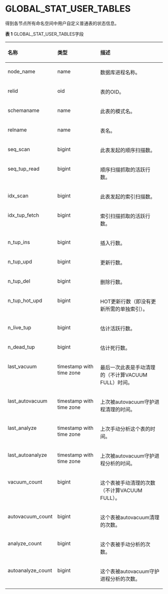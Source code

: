 # GLOBAL\_STAT\_USER\_TABLES

得到各节点所有命名空间中用户自定义普通表的状态信息。

**表 1**  GLOBAL\_STAT\_USER\_TABLES字段

<a name="zh-cn_topic_0237122578_table1925017293214"></a>
<table><thead align="left"><tr id="zh-cn_topic_0237122578_row44640213216"><th class="cellrowborder" valign="top" width="20.150000000000002%" id="mcps1.2.4.1.1"><p id="zh-cn_topic_0237122578_p94651725327"><a name="zh-cn_topic_0237122578_p94651725327"></a><a name="zh-cn_topic_0237122578_p94651725327"></a><strong id="zh-cn_topic_0237122578_b19465924326"><a name="zh-cn_topic_0237122578_b19465924326"></a><a name="zh-cn_topic_0237122578_b19465924326"></a>名称</strong></p>
</th>
<th class="cellrowborder" valign="top" width="30.61%" id="mcps1.2.4.1.2"><p id="zh-cn_topic_0237122578_p946522143217"><a name="zh-cn_topic_0237122578_p946522143217"></a><a name="zh-cn_topic_0237122578_p946522143217"></a><strong id="zh-cn_topic_0237122578_b5465112163215"><a name="zh-cn_topic_0237122578_b5465112163215"></a><a name="zh-cn_topic_0237122578_b5465112163215"></a>类型</strong></p>
</th>
<th class="cellrowborder" valign="top" width="49.24%" id="mcps1.2.4.1.3"><p id="zh-cn_topic_0237122578_p134659214328"><a name="zh-cn_topic_0237122578_p134659214328"></a><a name="zh-cn_topic_0237122578_p134659214328"></a><strong id="zh-cn_topic_0237122578_b184651722325"><a name="zh-cn_topic_0237122578_b184651722325"></a><a name="zh-cn_topic_0237122578_b184651722325"></a>描述</strong></p>
</th>
</tr>
</thead>
<tbody><tr id="zh-cn_topic_0237122578_row646518210328"><td class="cellrowborder" valign="top" width="20.150000000000002%" headers="mcps1.2.4.1.1 "><p id="zh-cn_topic_0237122578_p1046518213324"><a name="zh-cn_topic_0237122578_p1046518213324"></a><a name="zh-cn_topic_0237122578_p1046518213324"></a>node_name</p>
</td>
<td class="cellrowborder" valign="top" width="30.61%" headers="mcps1.2.4.1.2 "><p id="zh-cn_topic_0237122578_p8465326329"><a name="zh-cn_topic_0237122578_p8465326329"></a><a name="zh-cn_topic_0237122578_p8465326329"></a>name</p>
</td>
<td class="cellrowborder" valign="top" width="49.24%" headers="mcps1.2.4.1.3 "><p id="zh-cn_topic_0237122578_p10465524329"><a name="zh-cn_topic_0237122578_p10465524329"></a><a name="zh-cn_topic_0237122578_p10465524329"></a>数据库进程名称。</p>
</td>
</tr>
<tr id="zh-cn_topic_0237122578_row1046512283214"><td class="cellrowborder" valign="top" width="20.150000000000002%" headers="mcps1.2.4.1.1 "><p id="zh-cn_topic_0237122578_p154661625322"><a name="zh-cn_topic_0237122578_p154661625322"></a><a name="zh-cn_topic_0237122578_p154661625322"></a>relid</p>
</td>
<td class="cellrowborder" valign="top" width="30.61%" headers="mcps1.2.4.1.2 "><p id="zh-cn_topic_0237122578_p246611219324"><a name="zh-cn_topic_0237122578_p246611219324"></a><a name="zh-cn_topic_0237122578_p246611219324"></a>oid</p>
</td>
<td class="cellrowborder" valign="top" width="49.24%" headers="mcps1.2.4.1.3 "><p id="zh-cn_topic_0237122578_p1346611263220"><a name="zh-cn_topic_0237122578_p1346611263220"></a><a name="zh-cn_topic_0237122578_p1346611263220"></a>表的OID。</p>
</td>
</tr>
<tr id="zh-cn_topic_0237122578_row194663217329"><td class="cellrowborder" valign="top" width="20.150000000000002%" headers="mcps1.2.4.1.1 "><p id="zh-cn_topic_0237122578_p1846612214325"><a name="zh-cn_topic_0237122578_p1846612214325"></a><a name="zh-cn_topic_0237122578_p1846612214325"></a>schemaname</p>
</td>
<td class="cellrowborder" valign="top" width="30.61%" headers="mcps1.2.4.1.2 "><p id="zh-cn_topic_0237122578_p44661129322"><a name="zh-cn_topic_0237122578_p44661129322"></a><a name="zh-cn_topic_0237122578_p44661129322"></a>name</p>
</td>
<td class="cellrowborder" valign="top" width="49.24%" headers="mcps1.2.4.1.3 "><p id="zh-cn_topic_0237122578_p18466126322"><a name="zh-cn_topic_0237122578_p18466126322"></a><a name="zh-cn_topic_0237122578_p18466126322"></a>此表的模式名。</p>
</td>
</tr>
<tr id="zh-cn_topic_0237122578_row7466172133215"><td class="cellrowborder" valign="top" width="20.150000000000002%" headers="mcps1.2.4.1.1 "><p id="zh-cn_topic_0237122578_p1746618212321"><a name="zh-cn_topic_0237122578_p1746618212321"></a><a name="zh-cn_topic_0237122578_p1746618212321"></a>relname</p>
</td>
<td class="cellrowborder" valign="top" width="30.61%" headers="mcps1.2.4.1.2 "><p id="zh-cn_topic_0237122578_p84661029324"><a name="zh-cn_topic_0237122578_p84661029324"></a><a name="zh-cn_topic_0237122578_p84661029324"></a>name</p>
</td>
<td class="cellrowborder" valign="top" width="49.24%" headers="mcps1.2.4.1.3 "><p id="zh-cn_topic_0237122578_p1446710263212"><a name="zh-cn_topic_0237122578_p1446710263212"></a><a name="zh-cn_topic_0237122578_p1446710263212"></a>表名。</p>
</td>
</tr>
<tr id="zh-cn_topic_0237122578_row246717219325"><td class="cellrowborder" valign="top" width="20.150000000000002%" headers="mcps1.2.4.1.1 "><p id="zh-cn_topic_0237122578_p154672024322"><a name="zh-cn_topic_0237122578_p154672024322"></a><a name="zh-cn_topic_0237122578_p154672024322"></a>seq_scan</p>
</td>
<td class="cellrowborder" valign="top" width="30.61%" headers="mcps1.2.4.1.2 "><p id="zh-cn_topic_0237122578_p046752113213"><a name="zh-cn_topic_0237122578_p046752113213"></a><a name="zh-cn_topic_0237122578_p046752113213"></a>bigint</p>
</td>
<td class="cellrowborder" valign="top" width="49.24%" headers="mcps1.2.4.1.3 "><p id="zh-cn_topic_0237122578_p74671220327"><a name="zh-cn_topic_0237122578_p74671220327"></a><a name="zh-cn_topic_0237122578_p74671220327"></a>此表发起的顺序扫描数。</p>
</td>
</tr>
<tr id="zh-cn_topic_0237122578_row04671427329"><td class="cellrowborder" valign="top" width="20.150000000000002%" headers="mcps1.2.4.1.1 "><p id="zh-cn_topic_0237122578_p546792133213"><a name="zh-cn_topic_0237122578_p546792133213"></a><a name="zh-cn_topic_0237122578_p546792133213"></a>seq_tup_read</p>
</td>
<td class="cellrowborder" valign="top" width="30.61%" headers="mcps1.2.4.1.2 "><p id="zh-cn_topic_0237122578_p1046702133216"><a name="zh-cn_topic_0237122578_p1046702133216"></a><a name="zh-cn_topic_0237122578_p1046702133216"></a>bigint</p>
</td>
<td class="cellrowborder" valign="top" width="49.24%" headers="mcps1.2.4.1.3 "><p id="zh-cn_topic_0237122578_p34679220328"><a name="zh-cn_topic_0237122578_p34679220328"></a><a name="zh-cn_topic_0237122578_p34679220328"></a>顺序扫描抓取的活跃行数。</p>
</td>
</tr>
<tr id="zh-cn_topic_0237122578_row14677233210"><td class="cellrowborder" valign="top" width="20.150000000000002%" headers="mcps1.2.4.1.1 "><p id="zh-cn_topic_0237122578_p5468162113214"><a name="zh-cn_topic_0237122578_p5468162113214"></a><a name="zh-cn_topic_0237122578_p5468162113214"></a>idx_scan</p>
</td>
<td class="cellrowborder" valign="top" width="30.61%" headers="mcps1.2.4.1.2 "><p id="zh-cn_topic_0237122578_p146818203214"><a name="zh-cn_topic_0237122578_p146818203214"></a><a name="zh-cn_topic_0237122578_p146818203214"></a>bigint</p>
</td>
<td class="cellrowborder" valign="top" width="49.24%" headers="mcps1.2.4.1.3 "><p id="zh-cn_topic_0237122578_p1546810210322"><a name="zh-cn_topic_0237122578_p1546810210322"></a><a name="zh-cn_topic_0237122578_p1546810210322"></a>此表发起的索引扫描数。</p>
</td>
</tr>
<tr id="zh-cn_topic_0237122578_row1146832143220"><td class="cellrowborder" valign="top" width="20.150000000000002%" headers="mcps1.2.4.1.1 "><p id="zh-cn_topic_0237122578_p9468162193214"><a name="zh-cn_topic_0237122578_p9468162193214"></a><a name="zh-cn_topic_0237122578_p9468162193214"></a>idx_tup_fetch</p>
</td>
<td class="cellrowborder" valign="top" width="30.61%" headers="mcps1.2.4.1.2 "><p id="zh-cn_topic_0237122578_p44686283217"><a name="zh-cn_topic_0237122578_p44686283217"></a><a name="zh-cn_topic_0237122578_p44686283217"></a>bigint</p>
</td>
<td class="cellrowborder" valign="top" width="49.24%" headers="mcps1.2.4.1.3 "><p id="zh-cn_topic_0237122578_p74685214325"><a name="zh-cn_topic_0237122578_p74685214325"></a><a name="zh-cn_topic_0237122578_p74685214325"></a>索引扫描抓取的活跃行数。</p>
</td>
</tr>
<tr id="zh-cn_topic_0237122578_row14684217325"><td class="cellrowborder" valign="top" width="20.150000000000002%" headers="mcps1.2.4.1.1 "><p id="zh-cn_topic_0237122578_p24681025322"><a name="zh-cn_topic_0237122578_p24681025322"></a><a name="zh-cn_topic_0237122578_p24681025322"></a>n_tup_ins</p>
</td>
<td class="cellrowborder" valign="top" width="30.61%" headers="mcps1.2.4.1.2 "><p id="zh-cn_topic_0237122578_p1746842163211"><a name="zh-cn_topic_0237122578_p1746842163211"></a><a name="zh-cn_topic_0237122578_p1746842163211"></a>bigint</p>
</td>
<td class="cellrowborder" valign="top" width="49.24%" headers="mcps1.2.4.1.3 "><p id="zh-cn_topic_0237122578_p194695213321"><a name="zh-cn_topic_0237122578_p194695213321"></a><a name="zh-cn_topic_0237122578_p194695213321"></a>插入行数。</p>
</td>
</tr>
<tr id="zh-cn_topic_0237122578_row104691727324"><td class="cellrowborder" valign="top" width="20.150000000000002%" headers="mcps1.2.4.1.1 "><p id="zh-cn_topic_0237122578_p2469102103215"><a name="zh-cn_topic_0237122578_p2469102103215"></a><a name="zh-cn_topic_0237122578_p2469102103215"></a>n_tup_upd</p>
</td>
<td class="cellrowborder" valign="top" width="30.61%" headers="mcps1.2.4.1.2 "><p id="zh-cn_topic_0237122578_p1546916203219"><a name="zh-cn_topic_0237122578_p1546916203219"></a><a name="zh-cn_topic_0237122578_p1546916203219"></a>bigint</p>
</td>
<td class="cellrowborder" valign="top" width="49.24%" headers="mcps1.2.4.1.3 "><p id="zh-cn_topic_0237122578_p7469162123218"><a name="zh-cn_topic_0237122578_p7469162123218"></a><a name="zh-cn_topic_0237122578_p7469162123218"></a>更新行数。</p>
</td>
</tr>
<tr id="zh-cn_topic_0237122578_row3469726329"><td class="cellrowborder" valign="top" width="20.150000000000002%" headers="mcps1.2.4.1.1 "><p id="zh-cn_topic_0237122578_p64703217320"><a name="zh-cn_topic_0237122578_p64703217320"></a><a name="zh-cn_topic_0237122578_p64703217320"></a>n_tup_del</p>
</td>
<td class="cellrowborder" valign="top" width="30.61%" headers="mcps1.2.4.1.2 "><p id="zh-cn_topic_0237122578_p847032113218"><a name="zh-cn_topic_0237122578_p847032113218"></a><a name="zh-cn_topic_0237122578_p847032113218"></a>bigint</p>
</td>
<td class="cellrowborder" valign="top" width="49.24%" headers="mcps1.2.4.1.3 "><p id="zh-cn_topic_0237122578_p17471182143219"><a name="zh-cn_topic_0237122578_p17471182143219"></a><a name="zh-cn_topic_0237122578_p17471182143219"></a>删除行数。</p>
</td>
</tr>
<tr id="zh-cn_topic_0237122578_row144712210328"><td class="cellrowborder" valign="top" width="20.150000000000002%" headers="mcps1.2.4.1.1 "><p id="zh-cn_topic_0237122578_p24711723321"><a name="zh-cn_topic_0237122578_p24711723321"></a><a name="zh-cn_topic_0237122578_p24711723321"></a>n_tup_hot_upd</p>
</td>
<td class="cellrowborder" valign="top" width="30.61%" headers="mcps1.2.4.1.2 "><p id="zh-cn_topic_0237122578_p3471525323"><a name="zh-cn_topic_0237122578_p3471525323"></a><a name="zh-cn_topic_0237122578_p3471525323"></a>bigint</p>
</td>
<td class="cellrowborder" valign="top" width="49.24%" headers="mcps1.2.4.1.3 "><p id="zh-cn_topic_0237122578_p5471132103211"><a name="zh-cn_topic_0237122578_p5471132103211"></a><a name="zh-cn_topic_0237122578_p5471132103211"></a>HOT更新行数（即没有更新所需的单独索引）。</p>
</td>
</tr>
<tr id="zh-cn_topic_0237122578_row24715210321"><td class="cellrowborder" valign="top" width="20.150000000000002%" headers="mcps1.2.4.1.1 "><p id="zh-cn_topic_0237122578_p64718273218"><a name="zh-cn_topic_0237122578_p64718273218"></a><a name="zh-cn_topic_0237122578_p64718273218"></a>n_live_tup</p>
</td>
<td class="cellrowborder" valign="top" width="30.61%" headers="mcps1.2.4.1.2 "><p id="zh-cn_topic_0237122578_p547214283218"><a name="zh-cn_topic_0237122578_p547214283218"></a><a name="zh-cn_topic_0237122578_p547214283218"></a>bigint</p>
</td>
<td class="cellrowborder" valign="top" width="49.24%" headers="mcps1.2.4.1.3 "><p id="zh-cn_topic_0237122578_p1247282163214"><a name="zh-cn_topic_0237122578_p1247282163214"></a><a name="zh-cn_topic_0237122578_p1247282163214"></a>估计活跃行数。</p>
</td>
</tr>
<tr id="zh-cn_topic_0237122578_row047232133210"><td class="cellrowborder" valign="top" width="20.150000000000002%" headers="mcps1.2.4.1.1 "><p id="zh-cn_topic_0237122578_p64726218324"><a name="zh-cn_topic_0237122578_p64726218324"></a><a name="zh-cn_topic_0237122578_p64726218324"></a>n_dead_tup</p>
</td>
<td class="cellrowborder" valign="top" width="30.61%" headers="mcps1.2.4.1.2 "><p id="zh-cn_topic_0237122578_p13472326322"><a name="zh-cn_topic_0237122578_p13472326322"></a><a name="zh-cn_topic_0237122578_p13472326322"></a>bigint</p>
</td>
<td class="cellrowborder" valign="top" width="49.24%" headers="mcps1.2.4.1.3 "><p id="zh-cn_topic_0237122578_p15472132153217"><a name="zh-cn_topic_0237122578_p15472132153217"></a><a name="zh-cn_topic_0237122578_p15472132153217"></a>估计死行数。</p>
</td>
</tr>
<tr id="zh-cn_topic_0237122578_row1947219213326"><td class="cellrowborder" valign="top" width="20.150000000000002%" headers="mcps1.2.4.1.1 "><p id="zh-cn_topic_0237122578_p1547313203219"><a name="zh-cn_topic_0237122578_p1547313203219"></a><a name="zh-cn_topic_0237122578_p1547313203219"></a>last_vacuum</p>
</td>
<td class="cellrowborder" valign="top" width="30.61%" headers="mcps1.2.4.1.2 "><p id="zh-cn_topic_0237122578_p1847382143211"><a name="zh-cn_topic_0237122578_p1847382143211"></a><a name="zh-cn_topic_0237122578_p1847382143211"></a>timestamp with time zone</p>
</td>
<td class="cellrowborder" valign="top" width="49.24%" headers="mcps1.2.4.1.3 "><p id="zh-cn_topic_0237122578_p8473142193219"><a name="zh-cn_topic_0237122578_p8473142193219"></a><a name="zh-cn_topic_0237122578_p8473142193219"></a>最后一次此表是手动清理的（不计算VACUUM FULL）时间。</p>
</td>
</tr>
<tr id="zh-cn_topic_0237122578_row1047318223220"><td class="cellrowborder" valign="top" width="20.150000000000002%" headers="mcps1.2.4.1.1 "><p id="zh-cn_topic_0237122578_p184731924324"><a name="zh-cn_topic_0237122578_p184731924324"></a><a name="zh-cn_topic_0237122578_p184731924324"></a>last_autovacuum</p>
</td>
<td class="cellrowborder" valign="top" width="30.61%" headers="mcps1.2.4.1.2 "><p id="zh-cn_topic_0237122578_p94730223210"><a name="zh-cn_topic_0237122578_p94730223210"></a><a name="zh-cn_topic_0237122578_p94730223210"></a>timestamp with time zone</p>
</td>
<td class="cellrowborder" valign="top" width="49.24%" headers="mcps1.2.4.1.3 "><p id="zh-cn_topic_0237122578_p74735210323"><a name="zh-cn_topic_0237122578_p74735210323"></a><a name="zh-cn_topic_0237122578_p74735210323"></a>上次被autovacuum守护进程清理的时间。</p>
</td>
</tr>
<tr id="zh-cn_topic_0237122578_row14731420329"><td class="cellrowborder" valign="top" width="20.150000000000002%" headers="mcps1.2.4.1.1 "><p id="zh-cn_topic_0237122578_p647413263213"><a name="zh-cn_topic_0237122578_p647413263213"></a><a name="zh-cn_topic_0237122578_p647413263213"></a>last_analyze</p>
</td>
<td class="cellrowborder" valign="top" width="30.61%" headers="mcps1.2.4.1.2 "><p id="zh-cn_topic_0237122578_p14474324326"><a name="zh-cn_topic_0237122578_p14474324326"></a><a name="zh-cn_topic_0237122578_p14474324326"></a>timestamp with time zone</p>
</td>
<td class="cellrowborder" valign="top" width="49.24%" headers="mcps1.2.4.1.3 "><p id="zh-cn_topic_0237122578_p34741122326"><a name="zh-cn_topic_0237122578_p34741122326"></a><a name="zh-cn_topic_0237122578_p34741122326"></a>上次手动分析这个表的时间。</p>
</td>
</tr>
<tr id="zh-cn_topic_0237122578_row54746233219"><td class="cellrowborder" valign="top" width="20.150000000000002%" headers="mcps1.2.4.1.1 "><p id="zh-cn_topic_0237122578_p7474182103210"><a name="zh-cn_topic_0237122578_p7474182103210"></a><a name="zh-cn_topic_0237122578_p7474182103210"></a>last_autoanalyze</p>
</td>
<td class="cellrowborder" valign="top" width="30.61%" headers="mcps1.2.4.1.2 "><p id="zh-cn_topic_0237122578_p1247419212324"><a name="zh-cn_topic_0237122578_p1247419212324"></a><a name="zh-cn_topic_0237122578_p1247419212324"></a>timestamp with time zone</p>
</td>
<td class="cellrowborder" valign="top" width="49.24%" headers="mcps1.2.4.1.3 "><p id="zh-cn_topic_0237122578_p1647416283213"><a name="zh-cn_topic_0237122578_p1647416283213"></a><a name="zh-cn_topic_0237122578_p1647416283213"></a>上次被autovacuum守护进程分析的时间。</p>
</td>
</tr>
<tr id="zh-cn_topic_0237122578_row17474162153214"><td class="cellrowborder" valign="top" width="20.150000000000002%" headers="mcps1.2.4.1.1 "><p id="zh-cn_topic_0237122578_p144742215323"><a name="zh-cn_topic_0237122578_p144742215323"></a><a name="zh-cn_topic_0237122578_p144742215323"></a>vacuum_count</p>
</td>
<td class="cellrowborder" valign="top" width="30.61%" headers="mcps1.2.4.1.2 "><p id="zh-cn_topic_0237122578_p347515203218"><a name="zh-cn_topic_0237122578_p347515203218"></a><a name="zh-cn_topic_0237122578_p347515203218"></a>bigint</p>
</td>
<td class="cellrowborder" valign="top" width="49.24%" headers="mcps1.2.4.1.3 "><p id="zh-cn_topic_0237122578_p8475529323"><a name="zh-cn_topic_0237122578_p8475529323"></a><a name="zh-cn_topic_0237122578_p8475529323"></a>这个表被手动清理的次数（不计算VACUUM FULL）。</p>
</td>
</tr>
<tr id="zh-cn_topic_0237122578_row447519219328"><td class="cellrowborder" valign="top" width="20.150000000000002%" headers="mcps1.2.4.1.1 "><p id="zh-cn_topic_0237122578_p44752212323"><a name="zh-cn_topic_0237122578_p44752212323"></a><a name="zh-cn_topic_0237122578_p44752212323"></a>autovacuum_count</p>
</td>
<td class="cellrowborder" valign="top" width="30.61%" headers="mcps1.2.4.1.2 "><p id="zh-cn_topic_0237122578_p194751527329"><a name="zh-cn_topic_0237122578_p194751527329"></a><a name="zh-cn_topic_0237122578_p194751527329"></a>bigint</p>
</td>
<td class="cellrowborder" valign="top" width="49.24%" headers="mcps1.2.4.1.3 "><p id="zh-cn_topic_0237122578_p64751223322"><a name="zh-cn_topic_0237122578_p64751223322"></a><a name="zh-cn_topic_0237122578_p64751223322"></a>这个表被autovacuum清理的次数。</p>
</td>
</tr>
<tr id="zh-cn_topic_0237122578_row24751825321"><td class="cellrowborder" valign="top" width="20.150000000000002%" headers="mcps1.2.4.1.1 "><p id="zh-cn_topic_0237122578_p347514233212"><a name="zh-cn_topic_0237122578_p347514233212"></a><a name="zh-cn_topic_0237122578_p347514233212"></a>analyze_count</p>
</td>
<td class="cellrowborder" valign="top" width="30.61%" headers="mcps1.2.4.1.2 "><p id="zh-cn_topic_0237122578_p1347516243210"><a name="zh-cn_topic_0237122578_p1347516243210"></a><a name="zh-cn_topic_0237122578_p1347516243210"></a>bigint</p>
</td>
<td class="cellrowborder" valign="top" width="49.24%" headers="mcps1.2.4.1.3 "><p id="zh-cn_topic_0237122578_p94759219327"><a name="zh-cn_topic_0237122578_p94759219327"></a><a name="zh-cn_topic_0237122578_p94759219327"></a>这个表被手动分析的次数。</p>
</td>
</tr>
<tr id="zh-cn_topic_0237122578_row134753218323"><td class="cellrowborder" valign="top" width="20.150000000000002%" headers="mcps1.2.4.1.1 "><p id="zh-cn_topic_0237122578_p1647617283216"><a name="zh-cn_topic_0237122578_p1647617283216"></a><a name="zh-cn_topic_0237122578_p1647617283216"></a>autoanalyze_count</p>
</td>
<td class="cellrowborder" valign="top" width="30.61%" headers="mcps1.2.4.1.2 "><p id="zh-cn_topic_0237122578_p9476823329"><a name="zh-cn_topic_0237122578_p9476823329"></a><a name="zh-cn_topic_0237122578_p9476823329"></a>bigint</p>
</td>
<td class="cellrowborder" valign="top" width="49.24%" headers="mcps1.2.4.1.3 "><p id="zh-cn_topic_0237122578_p1947613223220"><a name="zh-cn_topic_0237122578_p1947613223220"></a><a name="zh-cn_topic_0237122578_p1947613223220"></a>这个表被autovacuum守护进程分析的次数。</p>
</td>
</tr>
</tbody>
</table>

